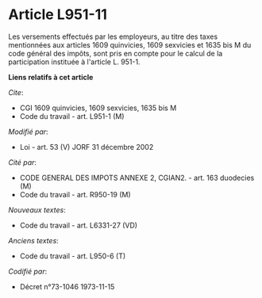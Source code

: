 # Article L951-11

Les versements effectués par les employeurs, au titre des taxes mentionnées aux articles 1609 quinvicies, 1609 sexvicies et
1635 bis M du code général des impôts, sont pris en compte pour le calcul de la participation instituée à l'article L. 951-1.

**Liens relatifs à cet article**

_Cite_:

  - CGI 1609 quinvicies, 1609 sexvicies, 1635 bis M
  - Code du travail - art. L951-1 (M)

_Modifié par_:

  - Loi - art. 53 (V) JORF 31 décembre 2002

_Cité par_:

  - CODE GENERAL DES IMPOTS ANNEXE 2, CGIAN2. - art. 163 duodecies (M)
  - Code du travail - art. R950-19 (M)

_Nouveaux textes_:

  - Code du travail - art. L6331-27 (VD)

_Anciens textes_:

  - Code du travail - art. L950-6 (T)

_Codifié par_:

  - Décret n°73-1046 1973-11-15

